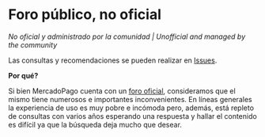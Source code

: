 # Foro público, no oficial
*No oficial y administrado por la comunidad | Unofficial and managed by the community*

Las consultas y recomendaciones se pueden realizar en [Issues](https://github.com/MercadoPagoCommunity/foro/issues).

**Por qué?**

Si bien MercadoPago cuenta con un [foro oficial](https://www.mercadopago.com.ar/developers/es/community/forum/), consideramos que el mismo tiene numerosos e importantes inconvenientes. En líneas generales la experiencia de uso es muy pobre e incómoda pero, además, está repleto de consultas con varios años esperando una respuesta y hallar el contenido es difícil ya que la búsqueda deja mucho que desear.
